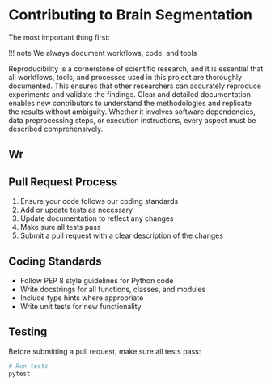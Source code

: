 # Contributing to Brain Segmentation

The most important thing first:

!!! note
    We always document workflows, code, and tools

Reproducibility is a cornerstone of scientific research, and it is essential that all workflows, tools,
and processes used in this project are thoroughly documented.
This ensures that other researchers can accurately reproduce experiments and validate the findings.
Clear and detailed documentation enables new contributors to understand the methodologies and
replicate the results without ambiguity.
Whether it involves software dependencies, data preprocessing steps, or execution instructions,
every aspect must be described comprehensively.

## Wr

## Pull Request Process

1. Ensure your code follows our coding standards
2. Add or update tests as necessary
3. Update documentation to reflect any changes
4. Make sure all tests pass
5. Submit a pull request with a clear description of the changes

## Coding Standards

- Follow PEP 8 style guidelines for Python code
- Write docstrings for all functions, classes, and modules
- Include type hints where appropriate
- Write unit tests for new functionality

## Testing

Before submitting a pull request, make sure all tests pass:

```bash
# Run tests
pytest
```
